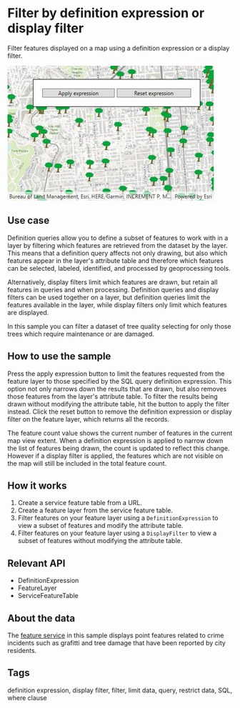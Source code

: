 # Filter by definition expression or display filter

Filter features displayed on a map using a definition expression or a display filter.

![Image of feature layer definition expression](FeatureLayerDefinitionExpression.jpg)

## Use case

Definition queries allow you to define a subset of features to work with in a layer by filtering which features are retrieved from the dataset by the layer. This means that a definition query affects not only drawing, but also which features appear in the layer's attribute table and therefore which features can be selected, labeled, identified, and processed by geoprocessing tools.

Alternatively, display filters limit which features are drawn, but retain all features in queries and when processing. Definition queries and display filters can be used together on a layer, but definition queries limit the features available in the layer, while display filters only limit which features are displayed.

In this sample you can filter a dataset of tree quality selecting for only those trees which require maintenance or are damaged.

## How to use the sample

Press the apply expression button to limit the features requested from the feature layer to those specified by the SQL query definition expression. This option not only narrows down the results that are drawn, but also removes those features from the layer's attribute table. To filter the results being drawn without modifying the attribute table, hit the button to apply the filter instead. Click the reset button to remove the definition expression or display filter on the feature layer, which returns all the records.

The feature count value shows the current number of features in the current map view extent. When a definition expression is applied to narrow down the list of features being drawn, the count is updated to reflect this change. However if a display filter is applied, the features which are not visible on the map will still be included in the total feature count.

## How it works

1. Create a service feature table from a URL.
2. Create a feature layer from the service feature table.
3. Filter features on your feature layer using a `DefinitionExpression` to view a subset of features and modify the attribute table.
4. Filter features on your feature layer using a `DisplayFilter` to view a subset of features without modifying the attribute table.

## Relevant API

* DefinitionExpression
* FeatureLayer
* ServiceFeatureTable

## About the data

The [feature service](https://sampleserver6.arcgisonline.com/arcgis/rest/services/SF311/FeatureServer/0) in this sample displays point features related to crime incidents such as grafitti and tree damage that have been reported by city residents.

## Tags

definition expression, display filter, filter, limit data, query, restrict data, SQL, where clause
